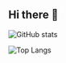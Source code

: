 ## Hi there 👋

![GitHub stats](https://github-readme-stats.vercel.app/api?username=jiemcode&show_icons=true&theme=transparent)

![Top Langs](https://github-readme-stats.vercel.app/api/top-langs/?username=jiemCode&show_icons=true&theme=transparent&layout=compact)


<!--
**jiemCode/jiemCode** is a ✨ _special_ ✨ repository because its `README.md` (this file) appears on your GitHub profile.

Here are some ideas to get you started:

- 🔭 I’m currently working on ...
- 🌱 I’m currently learning ...
- 👯 I’m looking to collaborate on ...
- 🤔 I’m looking for help with ...
- 💬 Ask me about ...
- 📫 How to reach me: ...
- 😄 Pronouns: ...
- ⚡ Fun fact: ...
-->
